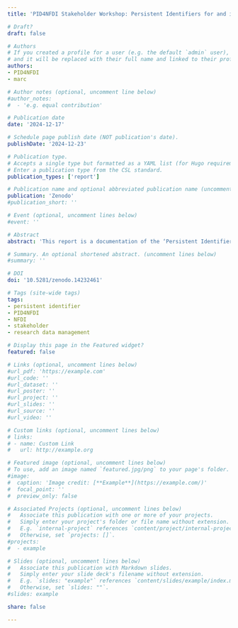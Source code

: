 ```yaml
---
title: 'PID4NFDI Stakeholder Workshop: Persistent Identifiers for and in NFDI'

# Draft?
draft: false

# Authors
# If you created a profile for a user (e.g. the default `admin` user), write the username (folder name) here
# and it will be replaced with their full name and linked to their profile.
authors:
- PID4NFDI
- marc

# Author notes (optional, uncomment line below)
#author_notes:
#  - 'e.g. equal contribution'

# Publication date
date: '2024-12-17'

# Schedule page publish date (NOT publication's date).
publishDate: '2024-12-23'

# Publication type.
# Accepts a single type but formatted as a YAML list (for Hugo requirements).
# Enter a publication type from the CSL standard.
publication_types: ['report']

# Publication name and optional abbreviated publication name (uncomment line below).
publication: 'Zenodo'
#publication_short: ''

# Event (optional, uncomment lines below)
#event: ''

# Abstract
abstract: 'This report is a documentation of the ‘Persistent Identifiers for and in NFDI – PID4NFDI Stakeholder Workshop’ held on 11 November 2024 by PID4NFDI, the basic service for persistent identifiers (PIDs) in development for the German National Research Data Infrastructure (Nationale Forschungsdateninfrastruktur – NFDI). The workshop’s objective was to showcase selected PID providers and PID use cases as well as to gather insights from stakeholders regarding PID implementation and usage in NFDI and beyond. It provided a forum for representatives from NFDI consortia and sections, national and international initiatives and projects, and other interested parties to share their perspectives on challenges, current practices and potential improvements in PID services. The report outlines the workshop, summarizes the presentations (with slides attached in the Appendix), compiles questions and answers, and presents the results from the discussions.'

# Summary. An optional shortened abstract. (uncomment lines below)
#summary: ''

# DOI
doi: '10.5281/zenodo.14232461'

# Tags (site-wide tags)
tags:
- persistent identifier
- PID4NFDI
- NFDI
- stakeholder
- research data management

# Display this page in the Featured widget?
featured: false

# Links (optional, uncomment lines below)
#url_pdf: 'https://example.com'
#url_code: ''
#url_dataset: ''
#url_poster: ''
#url_project: ''
#url_slides: ''
#url_source: ''
#url_video: ''

# Custom links (optional, uncomment lines below)
# links:
# - name: Custom Link
#   url: http://example.org

# Featured image (optional, uncomment lines below)
# To use, add an image named `featured.jpg/png` to your page's folder.
#image:
#  caption: 'Image credit: [**Example**](https://example.com/)'
#  focal_point: ''
#  preview_only: false

# Associated Projects (optional, uncomment lines below)
#   Associate this publication with one or more of your projects.
#   Simply enter your project's folder or file name without extension.
#   E.g. `internal-project` references `content/project/internal-project/index.md`.
#   Otherwise, set `projects: []`.
#projects:
#  - example

# Slides (optional, uncomment lines below)
#   Associate this publication with Markdown slides.
#   Simply enter your slide deck's filename without extension.
#   E.g. `slides: "example"` references `content/slides/example/index.md`.
#   Otherwise, set `slides: ""`.
#slides: example

share: false

---
```

